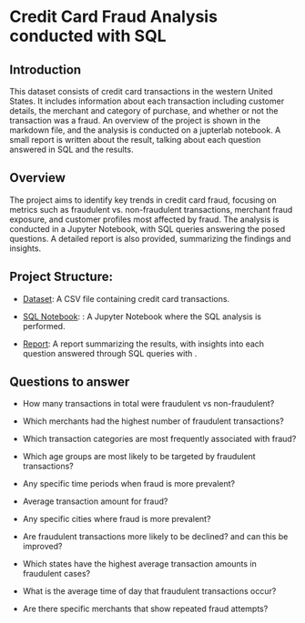 # Credit Card Fraud Analysis conducted with SQL

## Introduction

This dataset consists of credit card transactions in the western United States. It includes information about each transaction including customer details, the merchant and category of purchase, and whether or not the transaction was a fraud. An overview of the project is shown in the markdown file, and the analysis is conducted on a jupterlab notebook. A small report is written about the result, talking about each question answered in SQL and the results.

## Overview
The project aims to identify key trends in credit card fraud, focusing on metrics such as fraudulent vs. non-fraudulent transactions, merchant fraud exposure, and customer profiles most affected by fraud. The analysis is conducted in a Jupyter Notebook, with SQL queries answering the posed questions. A detailed report is also provided, summarizing the findings and insights.

## Project Structure:

- [Dataset](SQL/6kyu/Projects/CreditCardFraud/): A CSV file containing credit card transactions.

- [SQL Notebook](SQL/6kyu/Projects/CreditCardFraud/): : A Jupyter Notebook where the SQL analysis is performed.

- [Report](SQL/6kyu/Projects/CreditCardFraud/): A report summarizing the results, with insights into each question answered through SQL queries with .

## Questions to answer

- How many transactions in total were fraudulent vs non-fraudulent?

- Which merchants had the highest number of fraudulent transactions?

- Which transaction categories are most frequently associated with fraud?

- Which age groups are most likely to be targeted by fraudulent transactions?

- Any specific time periods when fraud is more prevalent?

- Average transaction amount for fraud?

- Any specific cities where fraud is more prevalent?

- Are fraudulent transactions more likely to be declined? and can this be improved?

- Which states have the highest average transaction amounts in fraudulent cases?

- What is the average time of day that fraudulent transactions occur?

- Are there specific merchants that show repeated fraud attempts?